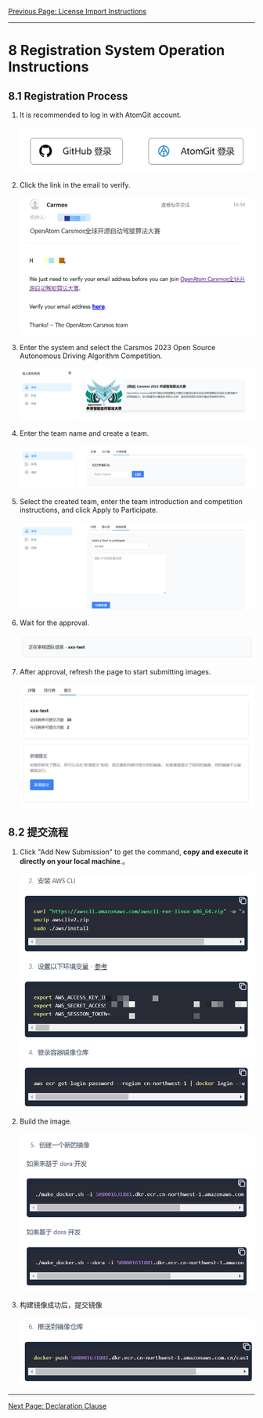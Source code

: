 [Previous Page: License Import Instructions](license.md)

***
# 8 Registration System Operation Instructions

## 8.1 Registration Process
1. It is recommended to log in with AtomGit account.<br><br>
![](js/images/baoming/1.png)

2. Click the link in the email to verify.<br><br>
![](js/images/baoming/2.png)

3. Enter the system and select the Carsmos 2023 Open Source Autonomous Driving Algorithm Competition.<br><br>
![](js/images/baoming/3.png)

4. Enter the team name and create a team.<br><br>
![](js/images/baoming/5.png)

5. Select the created team, enter the team introduction and competition instructions, and click Apply to Participate.<br><br>
![](js/images/baoming/6.png)

6. Wait for the approval.<br><br>
![](js/images/baoming/7.png)

7. After approval, refresh the page to start submitting images.<br><br>
![](js/images/baoming/8.png)


## 8.2 提交流程
1. Click "Add New Submission" to get the command, **copy and execute it directly on your local machine**.。<br><br>
![](js/images/baoming/9.png)

2. Build the image.<br><br>
![](js/images/baoming/10.png)

3. 构建镜像成功后，提交镜像<br><br>
![](js/images/baoming/11.png)

***

[Next Page: Declaration Clause](clause.md)